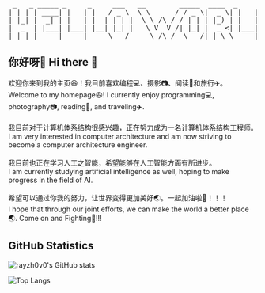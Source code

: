 <pre>
 _   _ _____ _     _     ___   __        _____  ____  _     ____    
| | | | ____| |   | |   / _ \  \ \      / / _ \|  _ \| |   |  _ \ 
| |_| |  _| | |   | |  | | | |  \ \ /\ / / | | | |_) | |   | | | |
|  _  | |___| |___| |__| |_| |   \ V  V /| |_| |  _ <| |___| |_| |
|_| |_|_____|_____|_____\___/     \_/\_/  \___/|_| \_\_____|____/                          
</pre>

## 你好呀👋 Hi there 👋

欢迎你来到我的主页😆！我目前喜欢编程💻、摄影📷、阅读📔和旅行✈️。 <br>
Welcome to my homepage😆! I currently enjoy programming💻, photography📷, reading📔, and traveling✈️.<br>
<br>
我目前对于计算机体系结构很感兴趣，正在努力成为一名计算机体系结构工程师。<br>
I am very interested in computer architecture and am now striving to become a computer architecture engineer.<br>
<br>
我目前也正在学习人工之智能，希望能够在人工智能方面有所进步。<br>
I am currently studying artificial intelligence as well, hoping to make progress in the field of AI.<br>
<br>
希望可以通过你我的努力，让世界变得更加美好🌏。一起加油啦💪！！！<br>
I hope that through our joint efforts, we can make the world a better place 🌏. Come on and Fighting💪!!!

<!--
**rayzh0v0/rayzh0v0** is a ✨ _special_ ✨ repository because its `README.md` (this file) appears on your GitHub profile.

Here are some ideas to get you started:

- 🔭 I’m currently working on ...
- 🌱 I’m currently learning ...
- 👯 I’m looking to collaborate on ...
- 🤔 I’m looking for help with ...
- 💬 Ask me about ...
- 📫 How to reach me: ...
- 😄 Pronouns: ...
- ⚡ Fun fact: ...
-->

## GitHub Statistics
![rayzh0v0's GitHub stats](https://github-readme-stats.vercel.app/api?username=rayzh0v0)

![Top Langs](https://github-readme-stats.vercel.app/api/top-langs/?username=rayzh0v0)

